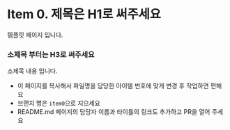 # Item 0. 제목은 H1로 써주세요

템플릿 페이지 입니다.

### 소제목 부터는 H3로 써주세요

소제목 내용 입니다.

- 이 페이지를 복사해서 파일명을 담당한 아이템 번호에 맞게 변경 후 작업하면 편해요
- 브랜치 명은 `item0`으로 지으세요
- README.md 페이지의 담당자 이름과 타이틀의 링크도 추가하고 PR을 열어 주세요
